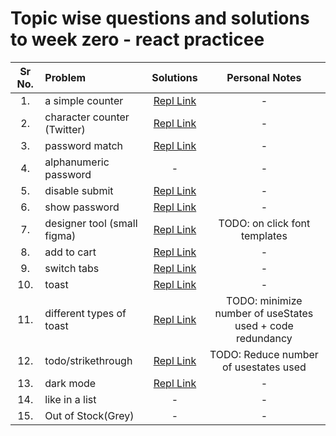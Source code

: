 # Topic wise questions and solutions to week zero - react practicee

| Sr No. | Problem                       | Solutions   |Personal Notes|
| :---:  | :---                          |    :----:   |    :----:   |
| 1.     | a simple counter              | [Repl Link](https://repl.it/@ApurvChimralwar/simple-counter) |      -      |
| 2.     | character counter (Twitter)   | [Repl Link](https://repl.it/@ApurvChimralwar/character-counter-twitter) |      -      |
| 3.     | password match                | [Repl Link](https://repl.it/@ApurvChimralwar/password-match-via-only-one-useState-call) |      -      |
| 4.     | alphanumeric password         |      -      |      -      |
| 5.     | disable submit                | [Repl Link](https://repl.it/@ApurvChimralwar/disable-submit-working-v2) |      -      |
| 6.     | show password                 | [Repl Link](https://repl.it/@ApurvChimralwar/show-password-v2) |      -      |
| 7.     | designer tool (small figma)   | [Repl Link](https://repl.it/@ApurvChimralwar/designer-tool-small-figma-app-v3) |      TODO: on click font templates|
| 8.     | add to cart                   | [Repl Link](https://repl.it/@ApurvChimralwar/add-to-cart-v4)  |      -      |
| 9.     | switch tabs                   | [Repl Link](https://repl.it/@ApurvChimralwar/switch-tabs-v1#src/App.jsx) |      -      |
| 10.    | toast                         | [Repl Link](https://repl.it/@ApurvChimralwar/toast-v1) |      -      |
| 11.    | different types of toast      | [Repl Link](https://repl.it/@ApurvChimralwar/toast-v2) | TODO: minimize number of useStates used + code redundancy |
| 12.    | todo/strikethrough            | [Repl Link](https://repl.it/@ApurvChimralwar/todo-v4) | TODO: Reduce number of usestates used |
| 13.    | dark mode                     | [Repl Link](https://repl.it/@ApurvChimralwar/dark-mode-v1) | - |
| 14.    | like in a list                |      -      |      -      |
| 15.    | Out of Stock(Grey)            |      -      |      -      |

